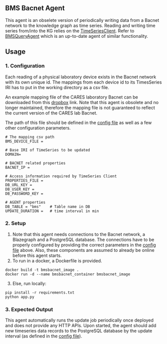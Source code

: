 ## BMS Bacnet Agent
This agent is an obselete version of periodically writing data from a Bacnet network to the knowledge graph as time series. Reading and writing time series from/into the KG relies on the [TimeSeriesClient]. Refer to [BMSQueryAgent] which is an up-to-date agent of similar functionality.



## Usage
### 1. Configuration
Each reading of a physical laboratory device exists in the Bacnet network with its own unique id. The mappings from each device id to its TimesSeries IRI has to put in the working directory as a csv file. 

An example mapping file of the CARES laboratory Bacnet can be downloaded from this [dropbox] link. Note that this agent is obsolete and no longer maintained, therefore the mapping file is not guaranteed to reflect the current version of the CARES lab Bacnet.


The path of this file should be defined in the [config file] as well as a few other configuration parameters.
```
# The mapping csv path
BMS_DEVICE_FILE = 

# Base IRI of TimeSeries to be updated
DOMAIN=

# BACNET related properties
BACNET_IP = 

# Access information required by TimeSeries Client
PROPERTIES_FILE = 
DB_URL_KEY = 
DB_USER_KEY = 
DB_PASSWORD_KEY = 

# AGENT properties
DB_TABLE = "bms"    # Table name in DB
UPDATE_DURATION =   # time interval in min
```

### 2. Setup

1. Note that this agent needs connections to the Bacnet network, a Blazegraph and a PostgreSQL database. The connections have to be properly configured by providing the correct parameters in the [config file] above. Also, these components are assumed to already be online before this agent starts. 
2. To run in a docker, a Dockerfile is provided.
```commandline
docker build -t bmsbacnet_image .
docker run -d --name bmsbacnet_container bmsbacnet_image
```
3. Else, run locally:
```commandline
pip install -r requirements.txt
python app.py
```
### 3. Expected Output
This agent automatically runs the update job periodically once deployed and does not provide any HTTP APIs. Upon started, the agent should add new timeseries data records to the PostgreSQL database by the update interval (as defined in the [config file]). 

[config file]: ./config/config.py

[TimeSeriesClient]: https://github.com/cambridge-cares/TheWorldAvatar/tree/main/JPS_BASE_LIB/src/main/java/uk/ac/cam/cares/jps/base/timeseries

[BMSQueryAgent]: https://github.com/cambridge-cares/TheWorldAvatar/tree/main/Agents/BMSQueryAgent

[dropbox]: https://www.dropbox.com/scl/fi/3wygcubprwmpywm5f5wxx/bmsbacnetmap.csv?rlkey=hwdfcp8cg9ikajw6682n9tg5j&dl=0
